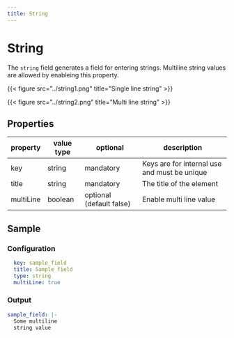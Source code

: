 ```yaml
---
title: String
---
```


# String

The `string` field generates a field for entering strings. Multiline string
values are allowed by enableing this property.

{{< figure src="../string1.png" title="Single line string" >}}

{{< figure src="../string2.png" title="Multi line string" >}}

## Properties

| property  | value type | optional                 | description                                  |
|-----------|------------|--------------------------|----------------------------------------------|
| key       | string     | mandatory                | Keys are for internal use and must be unique |
| title     | string     | mandatory                | The title of the element                     |
| multiLine | boolean    | optional (default false) | Enable multi line value                      |

## Sample

### Configuration

```yaml
  key: sample_field
  title: Sample field
  type: string
  multiLine: true
```

### Output

```yaml
sample_field: |-
  Some multiline
  string value
```
